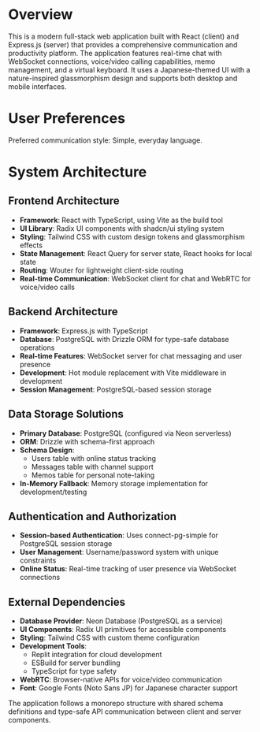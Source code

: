 # Overview

This is a modern full-stack web application built with React (client) and Express.js (server) that provides a comprehensive communication and productivity platform. The application features real-time chat with WebSocket connections, voice/video calling capabilities, memo management, and a virtual keyboard. It uses a Japanese-themed UI with a nature-inspired glassmorphism design and supports both desktop and mobile interfaces.

# User Preferences

Preferred communication style: Simple, everyday language.

# System Architecture

## Frontend Architecture
- **Framework**: React with TypeScript, using Vite as the build tool
- **UI Library**: Radix UI components with shadcn/ui styling system
- **Styling**: Tailwind CSS with custom design tokens and glassmorphism effects
- **State Management**: React Query for server state, React hooks for local state
- **Routing**: Wouter for lightweight client-side routing
- **Real-time Communication**: WebSocket client for chat and WebRTC for voice/video calls

## Backend Architecture
- **Framework**: Express.js with TypeScript
- **Database**: PostgreSQL with Drizzle ORM for type-safe database operations
- **Real-time Features**: WebSocket server for chat messaging and user presence
- **Development**: Hot module replacement with Vite middleware in development
- **Session Management**: PostgreSQL-based session storage

## Data Storage Solutions
- **Primary Database**: PostgreSQL (configured via Neon serverless)
- **ORM**: Drizzle with schema-first approach
- **Schema Design**: 
  - Users table with online status tracking
  - Messages table with channel support
  - Memos table for personal note-taking
- **In-Memory Fallback**: Memory storage implementation for development/testing

## Authentication and Authorization
- **Session-based Authentication**: Uses connect-pg-simple for PostgreSQL session storage
- **User Management**: Username/password system with unique constraints
- **Online Status**: Real-time tracking of user presence via WebSocket connections

## External Dependencies
- **Database Provider**: Neon Database (PostgreSQL as a service)
- **UI Components**: Radix UI primitives for accessible components
- **Styling**: Tailwind CSS with custom theme configuration
- **Development Tools**: 
  - Replit integration for cloud development
  - ESBuild for server bundling
  - TypeScript for type safety
- **WebRTC**: Browser-native APIs for voice/video communication
- **Font**: Google Fonts (Noto Sans JP) for Japanese character support

The application follows a monorepo structure with shared schema definitions and type-safe API communication between client and server components.
